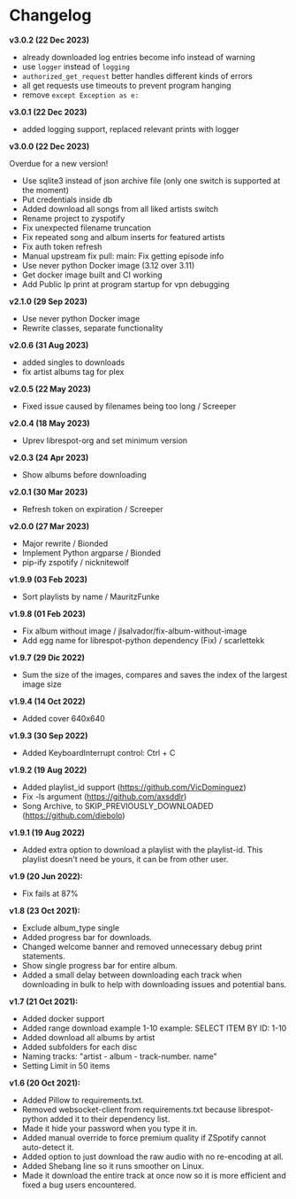 # Changelog
**v3.0.2 (22 Dec 2023)**
- already downloaded log entries become info instead of warning
- use `logger` instead of `logging`
- `authorized_get_request` better handles different kinds of errors
- all get requests use timeouts to prevent program hanging
- remove `except Exception as e:`


**v3.0.1 (22 Dec 2023)**
- added logging support, replaced relevant prints with logger

**v3.0.0 (22 Dec 2023)**

Overdue for a new version!
- Use sqlite3 instead of json archive file (only one switch is supported at the moment)
- Put credentials inside db
- Added download all songs from all liked artists switch
- Rename project to zyspotify
- Fix unexpected filename truncation
- Fix repeated song and album inserts for featured artists
- Fix auth token refresh
- Manual upstream fix pull: main: Fix getting episode info 
- Use never python Docker image (3.12 over 3.11)
- Get docker image built and CI working
- Add Public Ip print at program startup for vpn debugging


**v2.1.0 (29 Sep 2023)**
- Use never python Docker image
- Rewrite classes, separate functionality

**v2.0.6 (31 Aug 2023)**
- added singles to downloads 
- fix artist albums tag for plex  

**v2.0.5 (22 May 2023)**
- Fixed issue caused by filenames being too long / Screeper

**v2.0.4 (18 May 2023)**
- Uprev librespot-org and set minimum version

**v2.0.3 (24 Apr 2023)**
- Show albums before downloading

**v2.0.1 (30 Mar 2023)**
- Refresh token on expiration / Screeper

**v2.0.0 (27 Mar 2023)**
- Major rewrite / Bionded
- Implement Python argparse / Bionded
- pip-ify zspotify / nicknitewolf

**v1.9.9 (03 Feb 2023)**
- Sort playlists by name / MauritzFunke

**v1.9.8 (01 Feb 2023)**
- Fix album without image / jlsalvador/fix-album-without-image
- Add egg name for librespot-python dependency (Fix) / scarlettekk

**v1.9.7 (29 Dic 2022)**
- Sum the size of the images, compares and saves the index of the largest image size

**v1.9.4 (14 Oct 2022)**
- Added cover 640x640

**v1.9.3 (30 Sep 2022)**
- Added KeyboardInterrupt control: Ctrl + C

**v1.9.2 (19 Aug 2022)**
- Added playlist_id support (https://github.com/VicDominguez)
- Fix -ls argument (https://github.com/axsddlr)
- Song Archive, to SKIP_PREVIOUSLY_DOWNLOADED (https://github.com/diebolo)

**v1.9.1 (19 Aug 2022)**
- Added extra option to download a playlist with the playlist-id. This playlist doesn't need be yours, it can be from other user.

**v1.9 (20 Jun 2022):**
- Fix fails at 87%

**v1.8 (23 Oct 2021):**
- Exclude album_type single
- Added progress bar for downloads.
- Changed welcome banner and removed unnecessary debug print statements.
- Show single progress bar for entire album.
- Added a small delay between downloading each track when downloading in bulk to help with downloading issues and potential bans.

**v1.7 (21 Oct 2021):**
- Added docker support
- Added range download example 1-10 example: SELECT ITEM BY ID: 1-10
- Added download all albums by artist
- Added subfolders for each disc
- Naming tracks: "artist - album - track-number. name"
- Setting Limit in 50 items

**v1.6 (20 Oct 2021):**
- Added Pillow to requirements.txt.
- Removed websocket-client from requirements.txt because librespot-python added it to their dependency list.
- Made it hide your password when you type it in.
- Added manual override to force premium quality if ZSpotify cannot auto-detect it.
- Added option to just download the raw audio with no re-encoding at all.
- Added Shebang line so it runs smoother on Linux.
- Made it download the entire track at once now so it is more efficient and fixed a bug users encountered.
